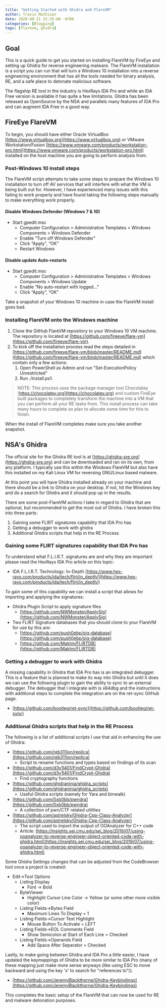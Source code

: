 ```yaml
---
title: "Getting Started with Ghidra and FlareVM"
author: Travis Mathison
date: 2020-09-21 15:35:00 -0700
categories: [Blogging]
tags: [flarevm, ghidra]
---
```


## Goal
This is a quick guide to get you started on installing FlareVM by FireEye and setting up Ghidra for reverse engineering malware. The FlareVM installation is a script you can run that will turn a Windows 10 installation into a reverse engineering environment that has all the tools needed for binary analysis, RE, and a safe place to detonate malicious software.

The flagship RE tool in the industry is HexRays IDA Pro and while an IDA Free version is available it has quite a few limitations.  Ghidra has been released as OpenSource by the NSA and parallels many features of IDA Pro and can augment IDA Free in a good way.

## FireEye FlareVM
To begin, you should have either Oracle VirtualBox [https://www.virtualbox.org](https://www.virtualbox.org) or VMware Workstation/Fusion [https://www.vmware.com/products/workstation-pro.html](https://www.vmware.com/products/workstation-pro.html) installed on the host machine you are going to perform analysis from.

### Post-Windows 10 install steps
The FlareVM script attempts to take some steps to prepare the Windows 10 installation to turn off AV services that will interfere with what the VM is being built out for. However, I have experienced many issues with this failing to work properly and have found taking the following steps manually to make everything work properly.

#### Disable Windows Defender (Windows 7 & 10)
* Start gpedit.msc
  * Computer Configuration > Administrative Templates > Windows Components > Windows Defender
  * Enable “Turn off Windows Defender"
  * Click “Apply”, “OK"
  * Restart Windows

#### Disable update Auto-restarts
* Start gpedit.msc
  * Computer Configuration > Administrative Templates > Windows Components > Windows Update
  * Enable “No auto-restart with logged…"
  * Click “Apply”, “OK"

Take a snapshot of your Windows 10 machine in case the FlareVM install goes bad.

### Installing FlareVM onto the Windows machine
1. Clone the GitHub FlareVM repository to your Windows 10 VM machine. The repository is located at [https://github.com/fireeye/flare-vm](https://github.com/fireeye/flare-vm).
2. To kick off the installation process read the steps detailed in [https://github.com/fireeye/flare-vm/blob/master/README.md](https://github.com/fireeye/flare-vm/blob/master/README.md) which contain only a few actions: 
   1. Open PowerShell as Admin and run "Set-ExecutionPolicy Unrestricted"
   2. Run ./install.ps1.

> NOTE: This process uses the package manager tool Chocolatey [https://chocolatey.org](https://chocolatey.org) and custom FireEye built packages to completely transform the machine into a VM that you can perform all your RE tasks from. This install process can take many hours to complete so plan to allocate some time for this to finish.

When the install of FlareVM completes make sure you take another snapshot.

## NSA's Ghidra
The official site for the Ghidra RE tool is at [https://ghidra-sre.org](https://ghidra-sre.org) and can be downloaded and ran on its own, from any platform. I typically use this within the Windows FlareVM but also have this installed on my Kali Linux VM for reversing GNU/Linux based malware.

At this point you will have Ghidra installed already on your machine and there should be a link to Ghidra on your desktop. If not, hit the Windows key and do a search for Ghidra and it should pop up in the results.

There are some post-FlareVM actions I take in regard to Ghidra that are optional, but recommended to get the most out of Ghidra. I have broken this into three parts:
1. Gaining some FLIRT signatures capability that IDA Pro has
2. Getting a debugger to work with ghidra
3. Additional Ghidra scripts that help in the RE Process

### Gaining some FLIRT signatures capability that IDA Pro has
To understand what F.L.I.R.T. signatures are and why they are important please read the HexRays IDA Pro article on this topic:
* IDA F.L.I.R.T. Technology: In-Depth
[https://www.hex-rays.com/products/ida/tech/flirt/in_depth/](https://www.hex-rays.com/products/ida/tech/flirt/in_depth/)

To gain some of this capability we can install a script that allows for importing and applying the signatures:
* Ghidra Plugin Script to apply signature files
  * [https://github.com/NWMonster/ApplySig](https://github.com/NWMonster/ApplySig)
* Two FLIRT Signature databases that you should clone to your FlareVM for use by this are:
  * [https://github.com/push0ebp/sig-database](https://github.com/push0ebp/sig-database)
  * [https://github.com/Maktm/FLIRTDB](https://github.com/Maktm/FLIRTDB)

### Getting a debugger to work with Ghidra
A missing capability in Ghidra that IDA Pro has is an integrated debugger. This is a feature that is planned to make its way into Ghidra but until it does we can use the following plugin to gain the ability to sync to an external debugger. The debugger that I integrate with is x64dbg and the instructions with additional steps to complete the integration are on the ret-sync GitHub page.
* [https://github.com/bootleg/ret-sync](https://github.com/bootleg/ret-sync)

### Additional Ghidra scripts that help in the RE Process
The following is a list of additional scripts I use that aid in enhancing the use of Ghidra:
* [https://github.com/reb311ion/replica](https://github.com/reb311ion/replica)
  * Script to rename functions and types based on findings of its scan
* [https://github.com/d3v1l401/FindCrypt-Ghidra](https://github.com/d3v1l401/FindCrypt-Ghidra)
  * Find cryptography functions
* [https://github.com/ghidraninja/ghidra_scripts](https://github.com/ghidraninja/ghidra_scripts)
  * Useful Ghidra scripts (namely for Yara and binwalk)
* [https://github.com/0xb0bb/pwndra](https://github.com/0xb0bb/pwndra)
  * A collection of pwn/CTF related utilities
* [https://github.com/astrelsky/Ghidra-Cpp-Class-Analyzer](https://github.com/astrelsky/Ghidra-Cpp-Class-Analyzer)
  * The script used to import the output of OOAnalyzer for C++ code
  * Article: [https://insights.sei.cmu.edu/sei_blog/2019/07/using-ooanalyzer-to-reverse-engineer-object-oriented-code-with-ghidra.html](https://insights.sei.cmu.edu/sei_blog/2019/07/using-ooanalyzer-to-reverse-engineer-object-oriented-code-with-ghidra.html)

Some Ghidra Settings changes that can be adjusted from the CodeBrowser tool once a project is created:
* Edit->Tool Options
  * Listing Display
    * Font -> Bold
  * ByteViewer
    * Highlight Cursor Line Color -> Yellow (or some other more visible color)
  * Listing Fields->Bytes Field
    * Maximum Lines To Display = 1
  * Listing Fields->Cursor Text Highlight
    * Mouse Button To Activate = LEFT
  * Listing Fields->EOL Comments Field
    * Show Semicolon at Start of Each Line = Checked
  * Listing Fields->Operands Field
    * Add Space After Separator = Checked

Lastly, to make going between Ghidra and IDA Pro a little easier, I have updated the keymappings of Ghidra to be more similar to IDA Pro (many of these mapping just make more sense anyways (like using ESC to move backward and using the key 'x' to search for "references to")).
* [https://github.com/JeremyBlackthorne/Ghidra-Keybindings](https://github.com/JeremyBlackthorne/Ghidra-Keybindings)

This completes the basic setup of the FlareVM that can now be used for RE and malware detonation purposes.